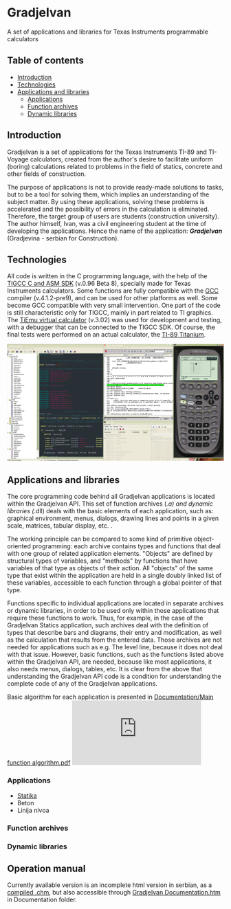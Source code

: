 # GradjeIvan
 
A set of applications and libraries for Texas Instruments programmable calculators

## Table of contents
* [Introduction](#introduction)
* [Technologies](#technologies)
* [Applications and libraries](#applications-and-libraries)
    * [Applications](#applications)
    * [Function archives](#function-archives)
    * [Dynamic libraries](#dynamic-libraries)
## Introduction
GradjeIvan is a set of applications for the Texas Instruments TI-89 and TI-Voyage calculators, created from the author's desire to facilitate uniform (boring) calculations related to problems in the field of statics, concrete and other fields of construction.

The purpose of applications is not to provide ready-made solutions to tasks, but to be a tool for solving them, which implies an understanding of the subject matter. By using these applications, solving these problems is accelerated and the possibility of errors in the calculation is eliminated.
Therefore, the target group of users are students (construction university). The author himself, Ivan, was a civil engineering student at the time of developing the applications. 
Hence the name of the application: **_GradjeIvan_** (Gradjevina - serbian for Construction).

## Technologies
All code is written in the C programming language, with the help of the [TIGCC C and ASM SDK](http://tigcc.ticalc.org/) (v.0.96 Beta 8), specially made for Texas Instruments calculators. Some functions are fully compatible with the [GCC](http://www.gnu.org/software/gcc/) compiler (v.4.1.2-pre9), and can be used for other platforms as well. Some become GCC compatible with very small intervention. One part of the code is still characteristic only for TIGCC, mainly in part related to TI graphics.
The [TiEmu virtual calculator](http://lpg.ticalc.org/prj_tiemu/win32.html) (v.3.02) was used for development and testing, with a debugger that can be connected to the TIGCC SDK. Of course, the final tests were performed on an actual calculator, the [TI-89 Titanium](https://education.ti.com/en/products/calculators/graphing-calculators/ti-89-titanium).

![TIGCC SDK with TiEmu](https://github.com/gradjeivan/GradjeIvan/blob/main/TIGCC%20SDK%20and%20TiEmu.png)

## Applications and libraries
The core programming code behind all GradjeIvan applications is located within the GradjeIvan API. This set of function archives (*.a) and dynamic libraries (*.dll) deals with the basic elements of each application, such as: graphical environment, menus, dialogs, drawing lines and points in a given scale, matrices, tabular display, etc. .

The working principle can be compared to some kind of primitive object-oriented programming: each archive contains types and functions that deal with one group of related application elements. "Objects" are defined by structural types of variables, and "methods" by functions that have variables of that type as objects of their action. All "objects" of the same type that exist within the application are held in a single doubly linked list of these variables, accessible to each function through a global pointer of that type.

Functions specific to individual applications are located in separate archives or dynamic libraries, in order to be used only within those applications that require these functions to work. Thus, for example, in the case of the GradjeIvan Statics application, such archives deal with the definition of types that describe bars and diagrams, their entry and modification, as well as the calculation that results from the entered data. Those archives are not needed for applications such as e.g. The level line, because it does not deal with that issue. However, basic functions, such as the functions listed above within the GradjeIvan API, are needed, because like most applications, it also needs menus, dialogs, tables, etc.
It is clear from the above that understanding the GradjeIvan API code is a condition for understanding the complete code of any of the GradjeIvan applications.

Basic algorithm for each application is presented in [Documentation/Main function algorithm.pdf](https://github.com/gradjeivan/GradjeIvan/blob/main/Documentation/Main%20function%20algorithm.pdf)
![Documentation/Main function algorithm.pdf](https://github.com/gradjeivan/GradjeIvan/blob/main/Documentation/Main%20function%20algorithm.pdf)

### Applications
*   [Statika](https://github.com/gradjeivan/GradjeIvan/blob/main/Aplikacije/Statika/main.c)
*   Beton
*   Linija nivoa


### Function archives


### Dynamic libraries


## Operation manual
Currently available version is an incomplete html version in serbian, as a [compiled .chm](https://github.com/gradjeivan/GradjeIvan/raw/main/Documentation/GradjeIvan%20Documentation.chm), but also accessible through [GradjeIvan Documentation.htm](https://github.com/gradjeivan/GradjeIvan/blob/main/Documentation/Content/GradjeIvan%20Documentation.htm#enroll-beta) in Documentation folder. 